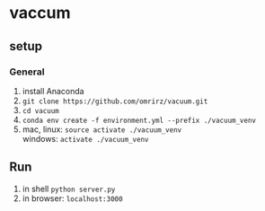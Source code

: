 # vaccum

## setup


### General

1. install Anaconda
2. `git clone https://github.com/omrirz/vacuum.git`
3. `cd vacuum`
4. `conda env create -f environment.yml --prefix ./vacuum_venv`
5. mac, linux: `source activate ./vacuum_venv`  
windows: `activate ./vacuum_venv`


## Run

1. in shell `python server.py`
2. in browser: `localhost:3000`